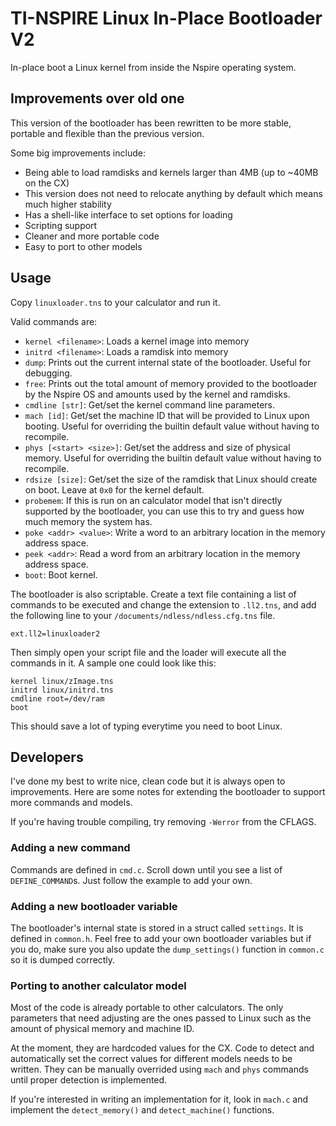 # TI-NSPIRE Linux In-Place Bootloader V2

In-place boot a Linux kernel from inside the Nspire operating system.

## Improvements over old one

This version of the bootloader has been rewritten to be more stable, portable and flexible than the previous version.

Some big improvements include:

 * Being able to load ramdisks and kernels larger than 4MB (up to ~40MB on the CX)
 * This version does not need to relocate anything by default which means much higher stability
 * Has a shell-like interface to set options for loading
 * Scripting support
 * Cleaner and more portable code
 * Easy to port to other models

## Usage

Copy ```linuxloader.tns``` to your calculator and run it.

Valid commands are:

 * ```kernel <filename>```: Loads a kernel image into memory
 * ```initrd <filename>```: Loads a ramdisk into memory
 * ```dump```: Prints out the current internal state of the bootloader. Useful for debugging.
 * ```free```: Prints out the total amount of memory provided to the bootloader by the Nspire OS and amounts used by the kernel and ramdisks.
 * ```cmdline [str]```: Get/set the kernel command line parameters.
 * ```mach [id]```: Get/set the machine ID that will be provided to Linux upon booting. Useful for overriding the builtin default value without having to recompile.
 * ```phys [<start> <size>]```: Get/set the address and size of physical memory. Useful for overriding the builtin default value without having to recompile.
 * ```rdsize [size]```: Get/set the size of the ramdisk that Linux should create on boot. Leave at ```0x0``` for the kernel default.
 * ```probemem```: If this is run on an calculator model that isn't directly supported by the bootloader, you can use this to try and guess how much memory the system has.
 * ```poke <addr> <value>```: Write a word to an arbitrary location in the memory address space.
 * ```peek <addr>```: Read a word from an arbitrary location in the memory address space.
 * ```boot```: Boot kernel.

The bootloader is also scriptable. Create a text file containing a list of commands to be executed and change the extension to ```.ll2.tns```, and add the following line to your ```/documents/ndless/ndless.cfg.tns``` file.

    ext.ll2=linuxloader2

Then simply open your script file and the loader will execute all the commands in it. A sample one could look like this:

    kernel linux/zImage.tns
    initrd linux/initrd.tns
    cmdline root=/dev/ram
    boot

This should save a lot of typing everytime you need to boot Linux.

## Developers

I've done my best to write nice, clean code but it is always open to improvements. Here are some notes for extending the bootloader to support more commands and models.

If you're having trouble compiling, try removing ```-Werror``` from the CFLAGS.

### Adding a new command

Commands are defined in ```cmd.c```. Scroll down until you see a list of ```DEFINE_COMMAND```s. Just follow the example to add your own.

### Adding a new bootloader variable

The bootloader's internal state is stored in a struct called ```settings```. It is defined in ```common.h```. Feel free to add your own bootloader variables but if you do, make sure you also update the ```dump_settings()``` function in ```common.c``` so it is dumped correctly.

### Porting to another calculator model

Most of the code is already portable to other calculators. The only parameters that need adjusting are the ones passed to Linux such as the amount of physical memory and machine ID.

At the moment, they are hardcoded values for the CX. Code to detect and automatically set the correct values for different models needs to be written. They can be manually overrided using ```mach``` and ```phys``` commands until proper detection is implemented.

If you're interested in writing an implementation for it, look in ```mach.c``` and implement the ```detect_memory()``` and ```detect_machine()``` functions.